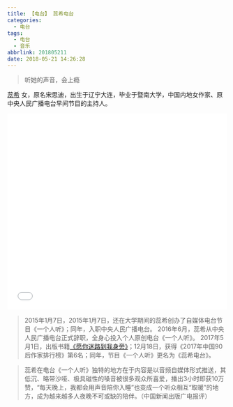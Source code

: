 ```yaml
---
title: 【电台】 蕊希电台
categories:
  - 电台
tags:
  - 电台
  - 音乐
abbrlink: 201805211
date: 2018-05-21 14:26:28
---
```


> 听她的声音，会上瘾

[蕊希](https://weibo.com/u/2042392072)
女，原名宋思迪，出生于辽宁大连，毕业于暨南大学，中国内地女作家、原中央人民广播电台早间节目的主持人。

<iframe frameborder="no" border="0" marginwidth="0" marginheight="0" width="100%" height=450 src="//music.163.com/outchain/player?type=4&id=618058&auto=0&height=430"></iframe>

>2015年1月7日，2015年1月7日，还在大学期间的蕊希创办了自媒体电台节目《一个人听》；同年，入职中央人民广播电台。
>2016年6月，蕊希从中央人民广播电台正式辞职，全身心投入个人原创电台《一个人听》。
>2017年5月1日，出版书籍[《愿你迷路到我身旁》](https://book.douban.com/subject/27043811/)；12月18日，获得《2017年中国90后作家排行榜》第6名；同年，节目《一个人听》更名为《蕊希电台》。

> 蕊希在电台《一个人听》独特的地方在于内容是以音频自媒体形式推送，其低沉、略带沙哑、极具磁性的嗓音被很多观众所喜爱，播出3小时即获10万赞，“每天晚上，我都会用声音陪你入睡”也变成一个听众相互“取暖”的地方，成为越来越多人夜晚不可或缺的陪伴。（中国新闻出版广电报评）